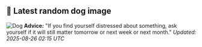 ## 🐶 Latest random dog image
![Dog](https://images.dog.ceo/breeds/pug/n02110958_2154.jpg)
**Advice:** "If you find yourself distressed about something, ask yourself if it will still matter tomorrow or next week or next month."
*Updated: 2025-08-26 02:15 UTC*
